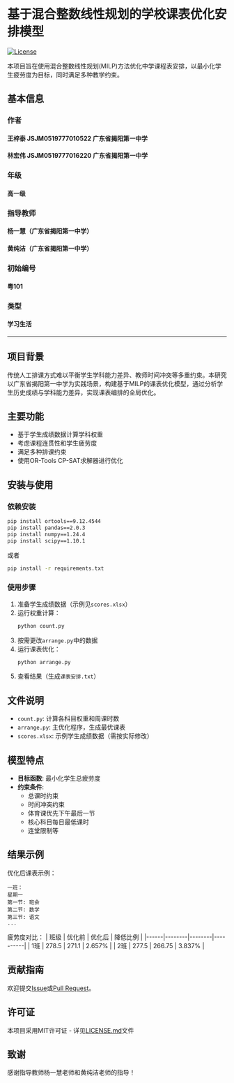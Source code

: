 # 基于混合整数线性规划的学校课表优化安排模型

[![License](https://img.shields.io/badge/license-MIT-blue.svg)](LICENSE.md)

本项目旨在使用混合整数线性规划(MILP)方法优化中学课程表安排，以最小化学生疲劳度为目标，同时满足多种教学约束。

## 基本信息
### 作者
#### 王梓泰 JSJM0519777010522 广东省揭阳第一中学
#### 林宏伟 JSJM0519777016220 广东省揭阳第一中学
### 年级
#### 高一级
### 指导教师
#### 杨一慧（广东省揭阳第一中学）
#### 黄纯洁（广东省揭阳第一中学）
### 初始编号
#### 粤101
### 类型
#### 学习生活
---
## 项目背景

传统人工排课方式难以平衡学生学科能力差异、教师时间冲突等多重约束。本研究以广东省揭阳第一中学为实践场景，构建基于MILP的课表优化模型，通过分析学生历史成绩与学科能力差异，实现课表编排的全局优化。

## 主要功能

- 基于学生成绩数据计算学科权重
- 考虑课程连贯性和学生疲劳度
- 满足多种排课约束
- 使用OR-Tools CP-SAT求解器进行优化

## 安装与使用

### 依赖安装

```bash
pip install ortools==9.12.4544
pip install pandas==2.0.3
pip install numpy==1.24.4
pip install scipy==1.10.1
```
或者
```bash
pip install -r requirements.txt
```

### 使用步骤

1. 准备学生成绩数据（示例见`scores.xlsx`）
2. 运行权重计算：
   ```bash
   python count.py
   ```
3. 按需更改`arrange.py`中的数据
4. 运行课表优化：
   ```bash
   python arrange.py
   ```
5. 查看结果（生成`课表安排.txt`）

## 文件说明

- `count.py`: 计算各科目权重和周课时数
- `arrange.py`: 主优化程序，生成最优课表
- `scores.xlsx`: 示例学生成绩数据（需按实际修改）

## 模型特点

- **目标函数**: 最小化学生总疲劳度
- **约束条件**:
  - 总课时约束
  - 时间冲突约束
  - 体育课优先下午最后一节
  - 核心科目每日最低课时
  - 连堂限制等

## 结果示例

优化后课表示例：
```
一班：
星期一
第一节: 班会
第二节: 数学
第三节: 语文
...
```

疲劳度对比：
| 班级 | 优化前 | 优化后 | 降低比例 |
|------|--------|--------|----------|
| 1班  | 278.5  | 271.1  | 2.657%   |
| 2班  | 277.5  | 266.75 | 3.837%   |

## 贡献指南

欢迎提交[Issue](https://github.com/Jessssssseea/Optimization-Model-of-School-Schedule-Arrangement-Based-on-Mixed-Integer-Linear-Programming/issues)或[Pull Request](https://github.com/Jessssssseea/Optimization-Model-of-School-Schedule-Arrangement-Based-on-Mixed-Integer-Linear-Programming/pulls)。

## 许可证

本项目采用MIT许可证 - 详见[LICENSE.md](https://github.com/Jessssssseea/Optimization-Model-of-School-Schedule-Arrangement-Based-on-Mixed-Integer-Linear-Programming/blob/main/LICENSE.md)文件

## 致谢

感谢指导教师杨一慧老师和黄纯洁老师的指导！
